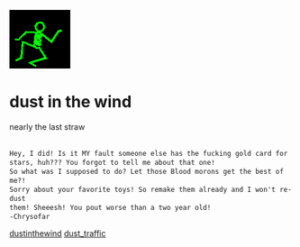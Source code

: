 ![dancer](assets/dancer.gif)

# dust in the wind

 nearly the last straw
>
>   

```

Hey, I did! Is it MY fault someone else has the fucking gold card for
stars, huh??? You forgot to tell me about that one!
So what was I supposed to do? Let those Blood morons get the best of me?!
Sorry about your favorite toys! So remake them already and I won't re-dust
them! Sheeesh! You pout worse than a two year old!
-Chrysofar

```

  [dustinthewind](dustinthewind.md)  [dust_traffic](dust_traffic.md) 

 